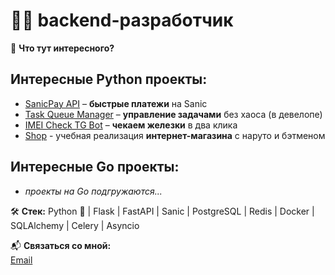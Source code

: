 # 🏴‍☠️ backend-разработчик    

🎯 **Что тут интересного?**  
## Интересные Python проекты: 
- [SanicPay API](https://github.com/ekTeZy/SanicPay-API) – **быстрые платежи** на Sanic  
- [Task Queue Manager](https://github.com/ekTeZy/Task-Queue-Manager) – **управление задачами** без хаоса (в девелопе)
- [IMEI Check TG Bot](https://github.com/ekTeZy/IMEI-Check-TG-Bot) – **чекаем железки** в два клика
- [Shop](https://github.com/ekTeZy/Shop) - учебная реализация **интернет-магазина** с наруто и бэтменом 
## Интересные Go проекты:
- *проекты на Go подгружаются...*

🛠 **Стек:** Python 🐍 | Flask | FastAPI | Sanic | PostgreSQL | Redis | Docker | SQLAlchemy | Celery | Asyncio  

📬 **Связаться со мной:**  
[Email](mailto:kamolikov.en@gmail.com)  
